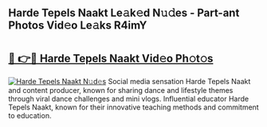 ## Harde Tepels Naakt Le𝚊k𝚎d N𝚞𝚍es - Part-ant Photos Vid𝚎o Le𝚊ks R4imY

# <h2><a href="http://fb5j6es.evod.top/?m=Harde+Tepels+Naakt">🔗 👉🔴 Harde Tepels Naakt Vid𝚎o Ph𝚘t𝚘s</a></h2>

[![Harde Tepels Naakt N𝚞d𝚎s](https://i.imgur.com/8V9OHl7.gif)](http://fb5j6es.evod.top/?m=Harde+Tepels+Naakt)
Social media sensation Harde Tepels Naakt and content producer, known for sharing dance and lifestyle themes through viral dance challenges and mini vlogs. Influential educator Harde Tepels Naakt, known for their innovative teaching methods and commitment to education. 
